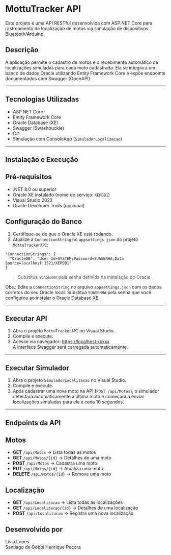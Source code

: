 ﻿# MottuTracker API

Este projeto é uma API RESTful desenvolvida com ASP.NET Core para rastreamento de localização de motos via simulação de dispositivos Bluetooth/Arduino.

## Descrição

A aplicação permite o cadastro de motos e o recebimento automático de localizações simuladas para cada moto cadastrada. Ela se integra a um banco de dados Oracle utilizando Entity Framework Core e expõe endpoints documentados com Swagger (OpenAPI).

---

## Tecnologias Utilizadas

- ASP.NET Core
- Entity Framework Core
- Oracle Database (XE)
- Swagger (Swashbuckle)
- C#
- Simulação com ConsoleApp (`SimuladorLocalizacao`)

---

## Instalação e Execução

## Pré-requisitos

- .NET 8.0 ou superior
- Oracle XE instalado (nome do serviço: `XEPDB1`)
- Visual Studio 2022
- Oracle Developer Tools (opcional)

##  Configuração do Banco

1. Certifique-se de que o Oracle XE está rodando.
2. Atualize a `ConnectionString` no `appsettings.json` do projeto `MottuTrackerAPI`:

```
"ConnectionStrings": {
  "OracleDB": "User Id=SYSTEM;Password=SUASENHA;Data Source=localhost:1521/XEPDB1"
}
```

> Substitua `SUASENHA` pela senha definida na instalação do Oracle.

Obs.: Edite a `ConnectionString` no arquivo `appsettings.json` com os dados corretos do seu Oracle local. 
Substitua `SUASENHA` pela senha que você configurou ao instalar o Oracle Database XE.


---

## Executar API

1. Abra o projeto `MottuTrackerAPI` no Visual Studio.
2. Compile e execute.
3. Acesse via navegador: [https://localhost:xxxxx](https://localhost:xxxxx)  
   A interface Swagger será carregada automaticamente.

---

## Executar Simulador

1. Abra o projeto `SimuladorLocalizacao` no Visual Studio.
2. Compile e execute.
3. Após cadastrar uma nova moto na API (`POST /api/Motos`), o simulador detectará automaticamente a última moto e começará a enviar localizações simuladas para ela a cada 10 segundos.

---

## Endpoints da API

## Motos

- **GET** `/api/Motos` → Lista todas as motos
- **GET** `/api/Motos/{id}` → Detalhes de uma moto
- **POST** `/api/Motos` → Cadastra uma moto
- **PUT** `/api/Motos/{id}` → Atualiza uma moto
- **DELETE** `/api/Motos/{id}` → Remove uma moto

## Localização

- **GET** `/api/Localizacao` → Lista todas as localizações
- **GET** `/api/Localizacao/{id}` → Detalhes de uma localização
- **POST** `/api/Localizacao` → Registra uma nova localização



## Desenvolvido por

Lívia Lopes  
Santiago de Gobbi
Henrique Pecora


